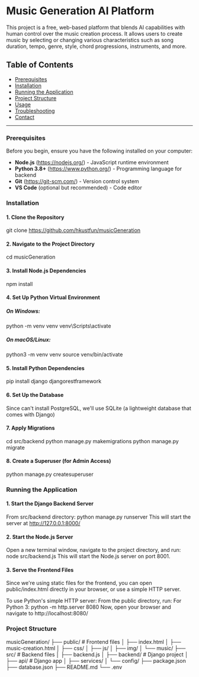 # Music Generation AI Platform

This project is a free, web-based platform that blends AI capabilities with human control over the music creation process. It allows users to create music by selecting or changing various characteristics such as song duration, tempo, genre, style, chord progressions, instruments, and more.

## Table of Contents

- [Prerequisites](#prerequisites)
- [Installation](#installation)
- [Running the Application](#running-the-application)
- [Project Structure](#project-structure)
- [Usage](#usage)
- [Troubleshooting](#troubleshooting)
- [Contact](#contact)

---

### Prerequisites

Before you begin, ensure you have the following installed on your computer:

- **Node.js** (https://nodejs.org/) - JavaScript runtime environment
- **Python 3.8+** (https://www.python.org/) - Programming language for backend
- **Git** (https://git-scm.com/) - Version control system
- **VS Code** (optional but recommended) - Code editor

### Installation

#### 1. Clone the Repository
git clone https://github.com/hkustfun/musicGeneration

#### 2. Navigate to the Project Directory
cd musicGeneration

#### 3. Install Node.js Dependencies
npm install

#### 4. Set Up Python Virtual Environment
##### On Windows:
python -m venv venv
venv\Scripts\activate

##### On macOS/Linux:
python3 -m venv venv
source venv/bin/activate

#### 5. Install Python Dependencies
pip install django djangorestframework

#### 6. Set Up the Database
Since can't install PostgreSQL, we'll use SQLite (a lightweight database that comes with Django)

#### 7. Apply Migrations
cd src/backend
python manage.py makemigrations
python manage.py migrate

#### 8. Create a Superuser (for Admin Access)
python manage.py createsuperuser

### Running the Application

#### 1. Start the Django Backend Server
From src/backend directory:
python manage.py runserver
This will start the server at http://127.0.0.1:8000/

#### 2. Start the Node.js Server
Open a new terminal window, navigate to the project directory, and run:
node src/backend.js
This will start the Node.js server on port 8001.

#### 3. Serve the Frontend Files
Since we're using static files for the frontend, you can open public/index.html directly in your browser, or use a simple HTTP server.

To use Python's simple HTTP server:
From the public directory, run:
For Python 3:
python -m http.server 8080
Now, open your browser and navigate to http://localhost:8080/

### Project Structure
musicGeneration/
├── public/           # Frontend files
│   ├── index.html
│   ├── music-creation.html
│   ├── css/
│   ├── js/
│   ├── img/
│   └── music/
├── src/              # Backend files
│   ├── backend.js
│   ├── backend/      # Django project
│   ├── api/          # Django app
│   ├── services/
│   └── config/
├── package.json
├── database.json
├── README.md
└── .env